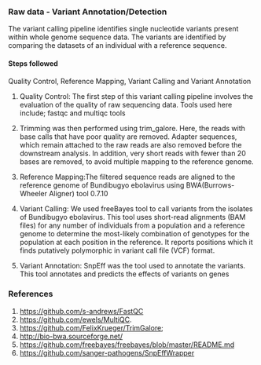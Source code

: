 ### Raw data - Variant Annotation/Detection
The variant calling pipeline identifies single nucleotide variants present within whole genome sequence data. The variants are identified by comparing the datasets of an individual with a reference sequence.
#### Steps followed
Quality Control,
Reference Mapping,
Variant Calling and
Variant Annotation

1. Quality Control: The first step of this variant calling pipeline involves the evaluation of the quality of raw sequencing data. Tools used here include; fastqc  and multiqc tools 

3. Trimming was then performed using trim_galore. Here, the reads with base calls that have poor quality are removed. Adapter sequences, which remain attached to the raw reads are also removed before the downstream analysis. In addition, very short reads with fewer than 20 bases are removed, to avoid multiple mapping to the reference genome.

3. Reference Mapping:The filtered sequence reads are aligned to the reference genome of Bundibugyo ebolavirus using BWA(Burrows-Wheeler Aligner) tool 0.7.10 
4. Variant Calling: We used freeBayes tool to call variants from the isolates of Bundibugyo ebolavirus. This tool uses short-read alignments (BAM files) for any number of individuals from a population and a reference genome to determine the most-likely combination of genotypes for the population at each position in the reference. It reports positions which it finds putatively polymorphic in variant call file (VCF) format.

5. Variant Annotation: SnpEff was the tool used to annotate the variants. This tool annotates and predicts the effects of variants on genes 

### References
1. https://github.com/s-andrews/FastQC
2. https://github.com/ewels/MultiQC. 
3. https://github.com/FelixKrueger/TrimGalore;
4. http://bio-bwa.sourceforge.net/
5. https://github.com/freebayes/freebayes/blob/master/README.md
6. https://github.com/sanger-pathogens/SnpEffWrapper 
